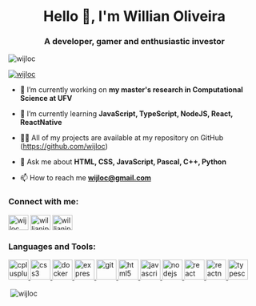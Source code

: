 <h1 align="center">Hello 👋, I'm Willian Oliveira</h1>
<h3 align="center">A developer, gamer and enthusiastic investor</h3>

<p align="left"> <img src="https://komarev.com/ghpvc/?username=wijloc&label=Willian's%20friends%20views&color=0e75b6&style=flat" alt="wijloc" /> </p>

<p align="left"> <a href="https://twitter.com/wijloc" target="blank"><img src="https://img.shields.io/twitter/follow/wijloc?logo=twitter&style=for-the-badge" alt="wijloc" /></a> </p>

- 🔭 I’m currently working on **my master's research in Computational Science at UFV**

- 🌱 I’m currently learning **JavaScript, TypeScript, NodeJS, React, ReactNative**

- 👨‍💻 All of my projects are available at my repository on GitHub (https://github.com/wijloc)

- 💬 Ask me about **HTML, CSS, JavaScript, Pascal, C++, Python**

- 📫 How to reach me **wijloc@gmail.com**

<h3 align="left">Connect with me:</h3>
<p align="left">
<a href="https://twitter.com/wijloc" target="blank"><img align="center" src="https://cdn.jsdelivr.net/npm/simple-icons@3.0.1/icons/twitter.svg" alt="wijloc" height="30" width="40" /></a>
<a href="https://linkedin.com/in/willianjpo" target="blank"><img align="center" src="https://cdn.jsdelivr.net/npm/simple-icons@3.0.1/icons/linkedin.svg" alt="willianjpo" height="30" width="40" /></a>
<a href="https://instagram.com/willianjpoliveira" target="blank"><img align="center" src="https://cdn.jsdelivr.net/npm/simple-icons@3.0.1/icons/instagram.svg" alt="willianjpoliveira" height="30" width="40" /></a>
</p>

<h3 align="left">Languages and Tools:</h3>
<p align="left"> <a href="https://www.w3schools.com/cpp/" target="_blank"> <img src="https://devicons.github.io/devicon/devicon.git/icons/cplusplus/cplusplus-original.svg" alt="cplusplus" width="40" height="40"/> </a> <a href="https://www.w3schools.com/css/" target="_blank"> <img src="https://devicons.github.io/devicon/devicon.git/icons/css3/css3-original-wordmark.svg" alt="css3" width="40" height="40"/> </a> <a href="https://www.docker.com/" target="_blank"> <img src="https://devicons.github.io/devicon/devicon.git/icons/docker/docker-original-wordmark.svg" alt="docker" width="40" height="40"/> </a> <a href="https://expressjs.com" target="_blank"> <img src="https://devicons.github.io/devicon/devicon.git/icons/express/express-original-wordmark.svg" alt="express" width="40" height="40"/> </a> <a href="https://git-scm.com/" target="_blank"> <img src="https://www.vectorlogo.zone/logos/git-scm/git-scm-icon.svg" alt="git" width="40" height="40"/> </a> <a href="https://www.w3.org/html/" target="_blank"> <img src="https://devicons.github.io/devicon/devicon.git/icons/html5/html5-original-wordmark.svg" alt="html5" width="40" height="40"/> </a> <a href="https://developer.mozilla.org/en-US/docs/Web/JavaScript" target="_blank"> <img src="https://devicons.github.io/devicon/devicon.git/icons/javascript/javascript-original.svg" alt="javascript" width="40" height="40"/> </a> <a href="https://nodejs.org" target="_blank"> <img src="https://devicons.github.io/devicon/devicon.git/icons/nodejs/nodejs-original-wordmark.svg" alt="nodejs" width="40" height="40"/> </a> <a href="https://reactjs.org/" target="_blank"> <img src="https://devicons.github.io/devicon/devicon.git/icons/react/react-original-wordmark.svg" alt="react" width="40" height="40"/> </a> <a href="https://reactnative.dev/" target="_blank"> <img src="https://reactnative.dev/img/header_logo.svg" alt="reactnative" width="40" height="40"/> </a> <a href="https://www.typescriptlang.org/" target="_blank"> <img src="https://devicons.github.io/devicon/devicon.git/icons/typescript/typescript-original.svg" alt="typescript" width="40" height="40"/> </a> </p>

<p>&nbsp;<img align="center" src="https://github-readme-stats.vercel.app/api?username=wijloc&show_icons=true&locale=en" alt="wijloc" /></p>
